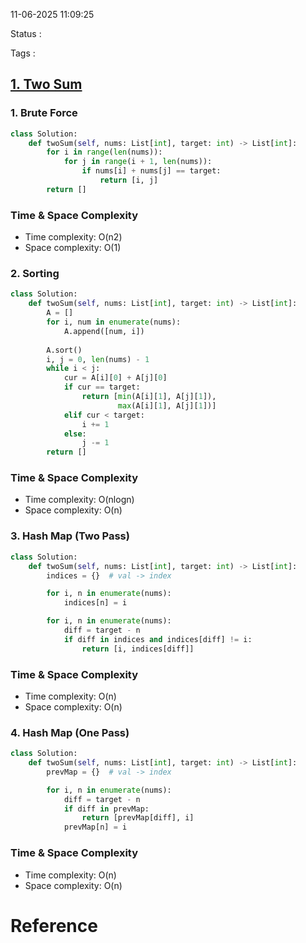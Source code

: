 11-06-2025 11:09:25

Status :

Tags :
## [1. Two Sum](https://leetcode.com/problems/two-sum/)

### 1. Brute Force

```python
class Solution:
    def twoSum(self, nums: List[int], target: int) -> List[int]:
        for i in range(len(nums)):
            for j in range(i + 1, len(nums)):
                if nums[i] + nums[j] == target:
                    return [i, j]
        return []
```

### Time & Space Complexity

- Time complexity: O(n2)
- Space complexity: O(1)
### 2. Sorting

```python
class Solution:
    def twoSum(self, nums: List[int], target: int) -> List[int]:
        A = []
        for i, num in enumerate(nums):
            A.append([num, i])
        
        A.sort()
        i, j = 0, len(nums) - 1
        while i < j:
            cur = A[i][0] + A[j][0]
            if cur == target:
                return [min(A[i][1], A[j][1]), 
                        max(A[i][1], A[j][1])]
            elif cur < target:
                i += 1
            else:
                j -= 1
        return []
```

### Time & Space Complexity

- Time complexity: O(nlog⁡n)
- Space complexity: O(n)

### 3. Hash Map (Two Pass)

```python
class Solution:
    def twoSum(self, nums: List[int], target: int) -> List[int]:
        indices = {}  # val -> index

        for i, n in enumerate(nums):
            indices[n] = i

        for i, n in enumerate(nums):
            diff = target - n
            if diff in indices and indices[diff] != i:
                return [i, indices[diff]]
```

### Time & Space Complexity

- Time complexity: O(n)
- Space complexity: O(n)

### 4. Hash Map (One Pass)

```python
class Solution:
    def twoSum(self, nums: List[int], target: int) -> List[int]:
        prevMap = {}  # val -> index

        for i, n in enumerate(nums):
            diff = target - n
            if diff in prevMap:
                return [prevMap[diff], i]
            prevMap[n] = i
```

### Time & Space Complexity

- Time complexity: O(n)
- Space complexity: O(n)

# Reference